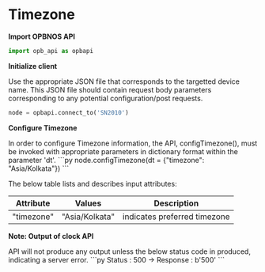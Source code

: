 # Timezone

<strong>Import OPBNOS API</strong>

```py
import opb_api as opbapi
```

<strong>Initialize client</strong>
<p>Use the appropriate JSON file that corresponds to the targetted device name. This JSON file should contain request body parameters corresponding to any potential configuration/post requests.

```py
node = opbapi.connect_to('SN2010')
```

<strong>Configure Timezone</strong>
<p>In order to configure Timezone information, the API, configTimezone(), must be invoked with appropriate parameters in dictionary format within the parameter 'dt'.
```py
node.configTimezone(dt = {"timezone": "Asia/Kolkata"})
```

<p> The below table lists and describes input attributes:
<table>
 <tbody>
  <thead>
    <tr>
      <th>Attribute</th>
      <th>Values</th>
      <th>Description</th>
    </tr>
  </thead>
  <tbody>
    <tr>
      <td>"timezone"</td>
      <td>"Asia/Kolkata"</td>
      <td>indicates preferred timezone</td>
    </tr>
  </tbody>
</table>

<strong>Note: Output of clock API</strong>
<p> API will not produce any output unless the below status code in produced, indicating a server error.
```py
Status : 500 -> Response : b'500'
```
